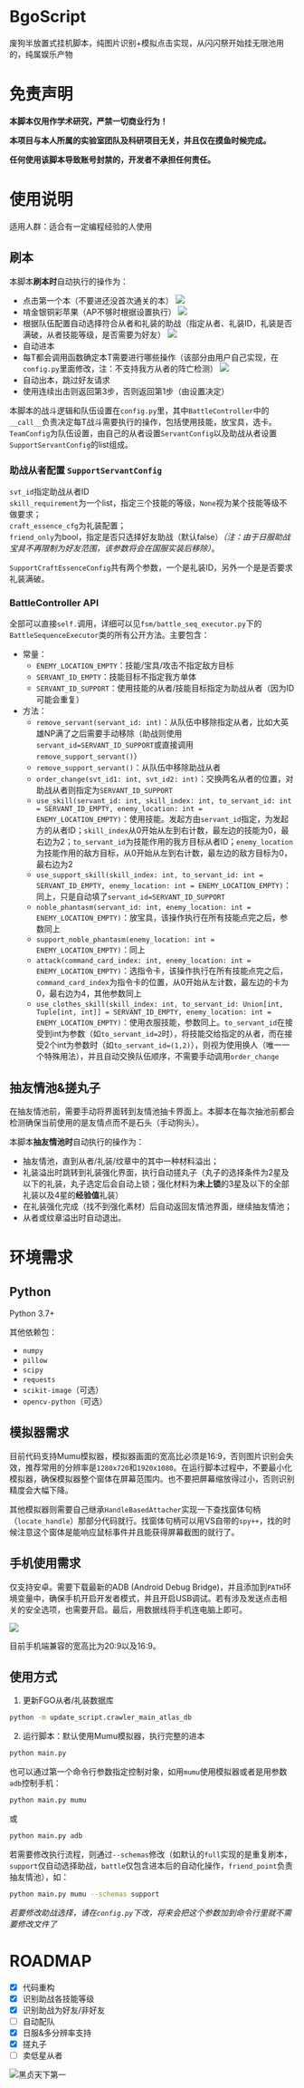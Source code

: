 # BgoScript

废狗半放置式挂机脚本，纯图片识别+模拟点击实现，从闪闪祭开始挂无限池用的，纯属娱乐产物

# 免责声明

**本脚本仅用作学术研究，严禁一切商业行为！**

**本项目与本人所属的实验室团队及科研项目无关，并且仅在摸鱼时候完成。**

**任何使用该脚本导致账号封禁的，开发者不承担任何责任。**


# 使用说明

适用人群：适合有一定编程经验的人使用

## 刷本

本脚本**刷本时**自动执行的操作为：
- 点击第一个本（不要进还没首次通关的本）
![](asset/1.jpg)
- 啃金银铜彩苹果（AP不够时根据设置执行）
![](asset/2.jpg)
- 根据队伍配置自动选择符合从者和礼装的助战（指定从者、礼装ID，礼装是否满破，从者技能等级，是否需要为好友）
![](asset/3.jpg)
- 自动进本
- 每T都会调用函数确定本T需要进行哪些操作（该部分由用户自己实现，在`config.py`里面修改，注：不支持我方从者的阵亡检测）
![](asset/4.jpg)
- 自动出本，跳过好友请求
- 使用连续出击则返回第3步，否则返回第1步（由设置决定）

本脚本的战斗逻辑和队伍设置在`config.py`里，其中`BattleController`中的`__call__`负责决定每T战斗需要执行的操作，包括使用技能，放宝具，选卡。`TeamConfig`为队伍设置，由自己的从者设置`ServantConfig`以及助战从者设置`SupportServantConfig`的list组成。

### 助战从者配置 `SupportServantConfig`

`svt_id`指定助战从者ID  
`skill_requirement`为一个list，指定三个技能的等级，`None`视为某个技能等级不做要求；  
`craft_essence_cfg`为礼装配置；  
`friend_only`为bool，指定是否只选择好友助战（默认false）_（注：由于日服助战宝具不再限制为好友范围，该参数将会在国服实装后移除）_。

`SupportCraftEssenceConfig`共有两个参数，一个是礼装ID，另外一个是是否要求礼装满破。

### BattleController API

全部可以直接`self.`调用，详细可以见`fsm/battle_seq_executor.py`下的`BattleSequenceExecutor`类的所有公开方法。主要包含：
- 常量：
    - `ENEMY_LOCATION_EMPTY`：技能/宝具/攻击不指定敌方目标
    - `SERVANT_ID_EMPTY`：技能目标不指定我方单体
    - `SERVANT_ID_SUPPORT`：使用技能的从者/技能目标指定为助战从者（因为ID可能会重复）
- 方法：
    - `remove_servant(servant_id: int)`：从队伍中移除指定从者，比如大英雄NP满了之后需要手动移除（助战则使用`servant_id=SERVANT_ID_SUPPORT`或直接调用`remove_support_servant()`）
    - `remove_support_servant()`：从队伍中移除助战从者
    - `order_change(svt_id1: int, svt_id2: int)`：交换两名从者的位置，对助战从者则指定为`SERVANT_ID_SUPPORT`
    - `use_skill(servant_id: int, skill_index: int, to_servant_id: int = SERVANT_ID_EMPTY, enemy_location: int = ENEMY_LOCATION_EMPTY)`：使用技能。发起方由`servant_id`指定，为发起方的从者ID；`skill_index`从0开始从左到右计数，最左边的技能为0，最右边为2；`to_servant_id`为技能作用的我方目标从者ID；`enemy_location`为技能作用的敌方目标，从0开始从左到右计数，最左边的敌方目标为0，最右边为2
    - `use_support_skill(skill_index: int, to_servant_id: int = SERVANT_ID_EMPTY, enemy_location: int = ENEMY_LOCATION_EMPTY)`：同上，只是自动填了`servant_id=SERVANT_ID_SUPPORT`
    - `noble_phantasm(servant_id: int, enemy_location: int = ENEMY_LOCATION_EMPTY)`：放宝具，该操作执行在所有技能点完之后，参数同上
    - `support_noble_phantasm(enemy_location: int = ENEMY_LOCATION_EMPTY)`：同上
    - `attack(command_card_index: int, enemy_location: int = ENEMY_LOCATION_EMPTY)`：选指令卡，该操作执行在所有技能点完之后，`command_card_index`为指令卡的位置，从0开始从左计数，最左边的卡为0，最右边为4，其他参数同上
    - `use_clothes_skill(skill_index: int, to_servant_id: Union[int, Tuple[int, int]] = SERVANT_ID_EMPTY, enemy_location: int = ENEMY_LOCATION_EMPTY)`：使用衣服技能，参数同上。`to_servant_id`在接受到int为参数（如`to_servant_id=2`时），将技能交给指定的从者，而在接受2个int为参数时（如`to_servant_id=(1,2)`），则视为使用换人（唯一一个特殊用法），并且自动交换队伍顺序，不需要手动调用`order_change`

## 抽友情池&搓丸子

在抽友情池前，需要手动将界面转到友情池抽卡界面上。本脚本在每次抽池前都会检测确保当前使用的是友情点而不是石头（手动狗头）。

本脚本**抽友情池时**自动执行的操作为：
- 抽友情池，直到从者/礼装/纹章中的其中一种材料溢出；
- 礼装溢出时跳转到礼装强化界面，执行自动搓丸子（丸子的选择条件为2星及以下的礼装，丸子选定后会自动上锁；强化材料为**未上锁**的3星及以下的全部礼装以及4星的**经验值**礼装）
- 在礼装强化完成（找不到强化素材）后自动返回友情池界面，继续抽友情池；
- 从者或纹章溢出时自动退出。


# 环境需求

## Python

Python 3.7+

其他依赖包：
- `numpy`
- `pillow`
- `scipy`
- `requests`
- `scikit-image`（可选）
- `opencv-python`（可选）

## 模拟器需求

目前代码支持Mumu模拟器，模拟器画面的宽高比必须是16:9，否则图片识别会失效，推荐常用的分辨率是`1280x720`和`1920x1080`。在运行脚本过程中，不要最小化模拟器，确保模拟器整个窗体在屏幕范围内。也不要把屏幕缩放得过小，否则识别精度会大幅下降。

其他模拟器则需要自己继承`HandleBasedAttacher`实现一下查找窗体句柄（`locate_handle`）那部分代码就行。找窗体句柄可以用VS自带的`spy++`，找的时候注意这个窗体是能响应鼠标事件并且能获得屏幕截图的就行了。

## 手机使用需求

仅支持安卓。需要下载最新的ADB (Android Debug Bridge)，并且添加到`PATH`环境变量中，确保手机开启开发者模式，并且开启USB调试。若有涉及发送点击相关的安全选项，也需要开启。最后，用数据线将手机连电脑上即可。

![](asset/5.jpg)

目前手机端兼容的宽高比为20:9以及16:9。

## 使用方式

1. 更新FGO从者/礼装数据库
```bash
python -m update_script.crawler_main_atlas_db
```
2. 运行脚本：默认使用Mumu模拟器，执行完整的进本
```bash
python main.py
```
也可以通过第一个命令行参数指定控制对象，如用`mumu`使用模拟器或者是用参数`adb`控制手机：
```bash
python main.py mumu
```
或
```bash
python main.py adb
```
若需要修改执行流程，则通过`--schemas`修改（如默认的`full`实现的是重复刷本，`support`仅自动选择助战，`battle`仅包含进本后的自动化操作，`friend_point`负责抽友情池），如：
```bash
python main.py mumu --schemas support
```
*若要修改助战选择，请在`config.py`下改，将来会把这个参数加到命令行里就不需要修改文件了*


# ROADMAP

- [x] 代码重构
- [x] 识别助战各技能等级
- [x] 识别助战为好友/非好友
- [ ] 自动配队
- [x] 日服&多分辨率支持
- [x] 搓丸子
- [ ] 卖低星从者

<!--
# ~~Special Thanks~~

~~某热心催促完成脚本大业的沙雕室友~~
-->

![黑贞天下第一](asset/jeannedarcalter.gif)

